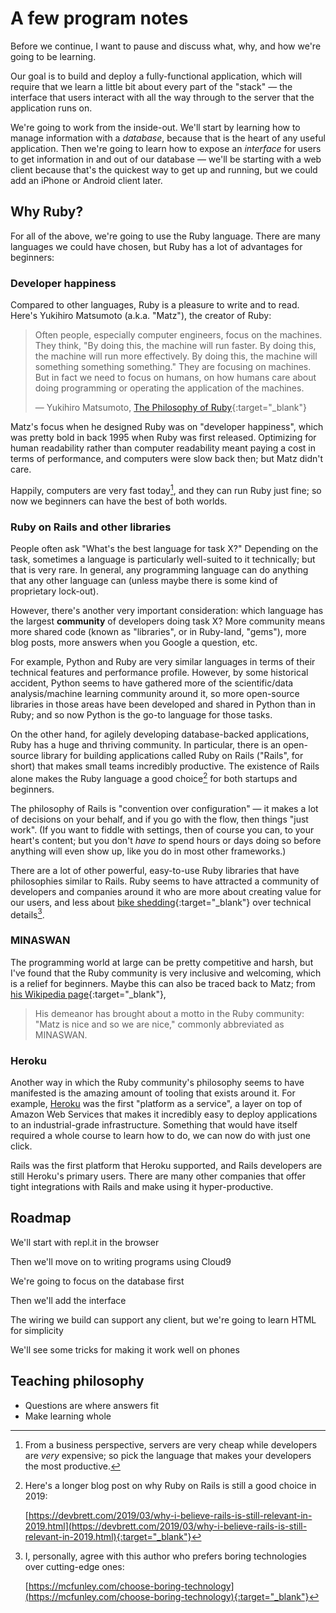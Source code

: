 # A few program notes

Before we continue, I want to pause and discuss what, why, and how we're going to be learning.

Our goal is to build and deploy a fully-functional application, which will require that we learn a little bit about every part of the "stack" — the interface that users interact with all the way through to the server that the application runs on.

We're going to work from the inside-out. We'll start by learning how to manage information with a _database_, because that is the heart of any useful application. Then we're going to learn how to expose an _interface_ for users to get information in and out of our database — we'll be starting with a web client because that's the quickest way to get up and running, but we could add an iPhone or Android client later.

## Why Ruby?

For all of the above, we're going to use the Ruby language. There are many languages we could have chosen, but Ruby has a lot of advantages for beginners:

### Developer happiness

Compared to other languages, Ruby is a pleasure to write and to read. Here's Yukihiro Matsumoto (a.k.a. "Matz"), the creator of Ruby:

> Often people, especially computer engineers, focus on the machines. They think, "By doing this, the machine will run faster. By doing this, the machine will run more effectively. By doing this, the machine will something something something." They are focusing on machines. But in fact we need to focus on humans, on how humans care about doing programming or operating the application of the machines.
>
> — Yukihiro Matsumoto, [The Philosophy of Ruby](https://www.artima.com/intv/ruby4.html){:target="_blank"}

Matz's focus when he designed Ruby was on "developer happiness", which was pretty bold in back 1995 when Ruby was first released. Optimizing for human readability rather than computer readability meant paying a cost in terms of performance, and computers were slow back then; but Matz didn't care.

Happily, computers are very fast today[^developer_hours], and they can run Ruby just fine; so now we beginners can have the best of both worlds.

[^developer_hours]: From a business perspective, servers are very cheap while developers are _very_ expensive; so pick the language that makes your developers the most productive.

### Ruby on Rails and other libraries

People often ask "What's the best language for task X?" Depending on the task, sometimes a language is particularly well-suited to it technically; but that is very rare. In general, any programming language can do anything that any other language can (unless maybe there is some kind of proprietary lock-out).

However, there's another very important consideration: which language has the largest **community** of developers doing task X? More community means more shared code (known as "libraries", or in Ruby-land, "gems"), more blog posts, more answers when you Google a question, etc.

For example, Python and Ruby are very similar languages in terms of their technical features and performance profile. However, by some historical accident, Python seems to have gathered more of the scientific/data analysis/machine learning community around it, so more open-source libraries in those areas have been developed and shared in Python than in Ruby; and so now Python is the go-to language for those tasks.

On the other hand, for agilely developing database-backed applications, Ruby has a huge and thriving community. In particular, there is an open-source library for building applications called Ruby on Rails ("Rails", for short) that makes small teams incredibly productive. The existence of Rails alone makes the Ruby language a good choice[^rails_relevant] for both startups and beginners.

The philosophy of Rails is "convention over configuration" — it makes a lot of decisions on your behalf, and if you go with the flow, then things "just work". (If you want to fiddle with settings, then of course you can, to your heart's content; but you don't _have to_ spend hours or days doing so before anything will even show up, like you do in most other frameworks.)

There are a lot of other powerful, easy-to-use Ruby libraries that have philosophies similar to Rails. Ruby seems to have attracted a community of developers and companies around it who are more about creating value for our users, and less about [bike shedding](https://en.wiktionary.org/wiki/bikeshedding){:target="_blank"} over technical details[^choose_boring].

### MINASWAN

The programming world at large can be pretty competitive and harsh, but I've found that the Ruby community is very inclusive and welcoming, which is a relief for beginners. Maybe this can also be traced back to Matz; from [his Wikipedia page](https://en.wikipedia.org/wiki/Yukihiro_Matsumoto){:target="_blank"},

> His demeanor has brought about a motto in the Ruby community: "Matz is nice and so we are nice," commonly abbreviated as MINASWAN.

### Heroku

Another way in which the Ruby community's philosophy seems to have manifested is the amazing amount of tooling that exists around it. For example, [Heroku](https://heroku.com) was the first "platform as a service", a layer on top of Amazon Web Services that makes it incredibly easy to deploy applications to an industrial-grade infrastructure. Something that would have itself required a whole course to learn how to do, we can now do with just one click.

Rails was the first platform that Heroku supported, and Rails developers are still Heroku's primary users. There are many other companies that offer tight integrations with Rails and make using it hyper-productive.

[^choose_boring]:
    I, personally, agree with this author who prefers boring technologies over cutting-edge ones:

    [https://mcfunley.com/choose-boring-technology](https://mcfunley.com/choose-boring-technology){:target="_blank"}

[^rails_relevant]:
    Here's a longer blog post on why Ruby on Rails is still a good choice in 2019:

    [https://devbrett.com/2019/03/why-i-believe-rails-is-still-relevant-in-2019.html](https://devbrett.com/2019/03/why-i-believe-rails-is-still-relevant-in-2019.html){:target="_blank"}

## Roadmap

We'll start with repl.it in the browser

Then we'll move on to writing programs using Cloud9

We're going to focus on the database first


Then we'll add the interface

The wiring we build can support any client, but we're going to learn HTML for simplicity

We'll see some tricks for making it work well on phones

## Teaching philosophy

- Questions are where answers fit
- Make learning whole
